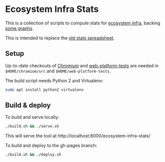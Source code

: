 # Ecosystem Infra Stats

This is a collection of scripts to compute stats for
[ecosystem infra](https://bit.ly/ecosystem-infra), backing
[some graphs](https://foolip.github.io/ecosystem-infra-stats/).

This is intended to replace the
[old stats spreadsheet](https://bit.ly/ecosystem-infra-stats).

## Setup

Up-to-date checkouts of
[Chromium](https://www.chromium.org/developers/how-tos/get-the-code)
and [web-platform-tests](https://github.com/web-platform-tests/wpt)
are needed in `$HOME/chromium/src` and `$HOME/web-platform-tests`.

The build script needs Python 2 and Virtualenv:
```bash
sudo apt install python2 virtualenv
```

## Build & deploy

To build and serve locally:
```bash
./build.sh && ./serve.sh
```

This will serve the tool at http://localhost:8000/ecosystem-infra-stats/

To build and deploy to the gh-pages branch:
```bash
./build.sh && ./deploy.sh
```
